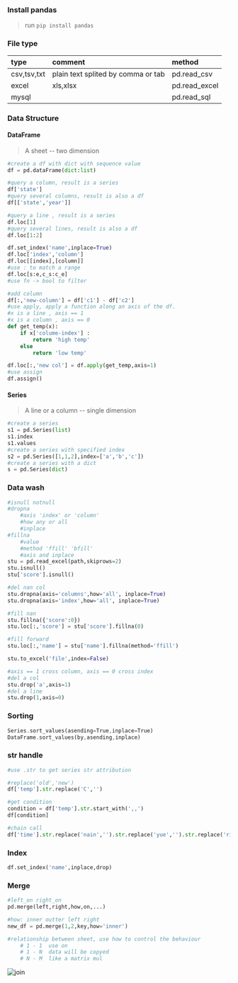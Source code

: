 ### Install pandas  
> run `pip install pandas`  

### File type  
|type|comment|method|  
|:--|:--|:--|  
|csv,tsv,txt|plain text splited by comma or tab| pd.read_csv|  
|excel|xls,xlsx|pd.read_excel|  
|mysql||pd.read_sql|  

### Data Structure  
#### DataFrame  
> A sheet -- two dimension    
```python 
#create a df with dict with sequence value
df = pd.dataFrame(dict:list)

#query a column, result is a series
df['state']
#query several columns, result is also a df
df[['state','year']]

#query a line , result is a series
df.loc[1]
#query several lines, result is also a df
df.loc[1:2]

df.set_index('name',inplace=True)
df.loc['index','column']
df.loc[[index],[column]]
#use : to match a range
df.loc[s:e,c_s:c_e]
#use fn -> bool to filter 

#add column
df[:,'new-column'] = df['c1'] - df['c2']
#use apply, apply a function along an axis of the df.
#x is a line , axis == 1
#x is a column , axis == 0
def get_temp(x):
    if x['colume-index'] :
        return 'high temp'
    else
        return 'low temp'

df.loc[:,'new col'] = df.apply(get_temp,axis=1)
#use assign
df.assign()
```

#### Series  
> A line or a column -- single dimension  
```python
#create a series
s1 = pd.Series(list)
s1.index
s1.values
#create a series with specified index
s2 = pd.Series([1,1,2],index=['a','b','c'])
#create a series with a dict
s = pd.Series(dict)
```

### Data wash  
```python
#isnull notnull
#dropna
    #axis 'index' or 'column'
    #how any or all
    #inplace
#fillna
    #value
    #method 'ffill' 'bfill'
    #axis and inplace
stu = pd.read_excel(path,skiprows=2)
stu.isnull()
stu['score'].isnull()

#del nan col
stu.dropna(axis='columns',how='all', inplace=True)
stu.dropna(axis='index',how='all', inplace=True)

#fill nan
stu.fillna({'score':0})
stu.loc[:,'score'] = stu['score'].fillna(0)

#fill forward
stu.loc[:,'name'] = stu['name'].fillna(method='ffill')

stu.to_excel('file',index=False)

#axis == 1 cross column, axis == 0 cross index
#del a col
stu.drop('a',axis=1)
#del a line
stu.drop(1,axis=0)
```

### Sorting  
```rust
Series.sort_values(asending=True,inplace=True)
DataFrame.sort_values(by,asending,inplace)
```

### str handle  
```python
#use .str to get series str attribution

#replace('old','new')
df['temp'].str.replace('C','')

#get condition
condition = df['temp'].str.start_with(',,')
df[condition]

#chain call
df['time'].str.replace('nain','').str.replace('yue','').str.replace('ri','')
```


### Index
```python
df.set_index('name',inplace,drop)
```


### Merge
```python
#left_on right_on  
pd.merge(left,right,how,on,...)

#how: inner outter left right
new_df = pd.merge(1,2,key,how='inner')

#relationship between sheet, use how to control the behaviour
    # 1 - 1  use on
    # 1 - N  data will be copyed
    # N - M  like a matrix mul
```
![join](./join.jpg)

